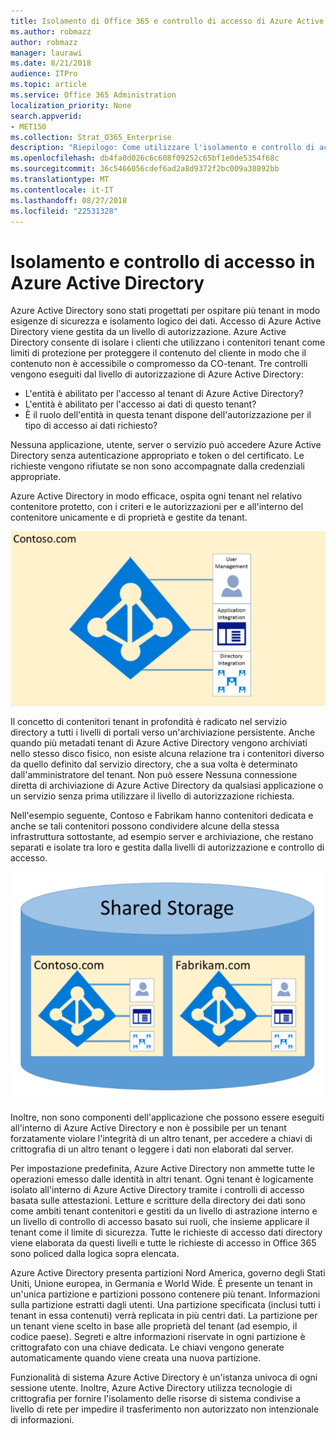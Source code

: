 ```yaml
---
title: Isolamento di Office 365 e controllo di accesso di Azure Active Directory
ms.author: robmazz
author: robmazz
manager: laurawi
ms.date: 8/21/2018
audience: ITPro
ms.topic: article
ms.service: Office 365 Administration
localization_priority: None
search.appverid:
- MET150
ms.collection: Strat_O365_Enterprise
description: "Riepilogo: Come utilizzare l'isolamento e controllo di accesso di Azure Active Directory."
ms.openlocfilehash: db4fa0d026c6c608f09252c65bf1e0de5354f68c
ms.sourcegitcommit: 36c5466056cdef6ad2a8d9372f2bc009a30892bb
ms.translationtype: MT
ms.contentlocale: it-IT
ms.lasthandoff: 08/27/2018
ms.locfileid: "22531328"
---
```

# <a name="isolation-and-access-control-in-azure-active-directory"></a>Isolamento e controllo di accesso in Azure Active Directory

Azure Active Directory sono stati progettati per ospitare più tenant in modo esigenze di sicurezza e isolamento logico dei dati. Accesso di Azure Active Directory viene gestita da un livello di autorizzazione. Azure Active Directory consente di isolare i clienti che utilizzano i contenitori tenant come limiti di protezione per proteggere il contenuto del cliente in modo che il contenuto non è accessibile o compromesso da CO-tenant. Tre controlli vengono eseguiti dal livello di autorizzazione di Azure Active Directory:
- L'entità è abilitato per l'accesso al tenant di Azure Active Directory?
- L'entità è abilitato per l'accesso ai dati di questo tenant?
- È il ruolo dell'entità in questa tenant dispone dell'autorizzazione per il tipo di accesso ai dati richiesto?

Nessuna applicazione, utente, server o servizio può accedere Azure Active Directory senza autenticazione appropriato e token o del certificato. Le richieste vengono rifiutate se non sono accompagnate dalla credenziali appropriate.

Azure Active Directory in modo efficace, ospita ogni tenant nel relativo contenitore protetto, con i criteri e le autorizzazioni per e all'interno del contenitore unicamente e di proprietà e gestite da tenant.
 
![Contenitore di Azure](media/office-365-isolation-azure-container.png)

Il concetto di contenitori tenant in profondità è radicato nel servizio directory a tutti i livelli di portali verso un'archiviazione persistente. Anche quando più metadati tenant di Azure Active Directory vengono archiviati nello stesso disco fisico, non esiste alcuna relazione tra i contenitori diverso da quello definito dal servizio directory, che a sua volta è determinato dall'amministratore del tenant. Non può essere Nessuna connessione diretta di archiviazione di Azure Active Directory da qualsiasi applicazione o un servizio senza prima utilizzare il livello di autorizzazione richiesta.

Nell'esempio seguente, Contoso e Fabrikam hanno contenitori dedicata e anche se tali contenitori possono condividere alcune della stessa infrastruttura sottostante, ad esempio server e archiviazione, che restano separati e isolate tra loro e gestita dalla livelli di autorizzazione e controllo di accesso.
 
![Azure contenitori dedicati](media/office-365-isolation-azure-dedicated-containers.png)

Inoltre, non sono componenti dell'applicazione che possono essere eseguiti all'interno di Azure Active Directory e non è possibile per un tenant forzatamente violare l'integrità di un altro tenant, per accedere a chiavi di crittografia di un altro tenant o leggere i dati non elaborati dal server.

Per impostazione predefinita, Azure Active Directory non ammette tutte le operazioni emesso dalle identità in altri tenant. Ogni tenant è logicamente isolato all'interno di Azure Active Directory tramite i controlli di accesso basata sulle attestazioni. Letture e scritture della directory dei dati sono come ambiti tenant contenitori e gestiti da un livello di astrazione interno e un livello di controllo di accesso basato sui ruoli, che insieme applicare il tenant come il limite di sicurezza. Tutte le richieste di accesso dati directory viene elaborata da questi livelli e tutte le richieste di accesso in Office 365 sono policed dalla logica sopra elencata.

Azure Active Directory presenta partizioni Nord America, governo degli Stati Uniti, Unione europea, in Germania e World Wide. È presente un tenant in un'unica partizione e partizioni possono contenere più tenant. Informazioni sulla partizione estratti dagli utenti. Una partizione specificata (inclusi tutti i tenant in essa contenuti) verrà replicata in più centri dati. La partizione per un tenant viene scelto in base alle proprietà del tenant (ad esempio, il codice paese). Segreti e altre informazioni riservate in ogni partizione è crittografato con una chiave dedicata. Le chiavi vengono generate automaticamente quando viene creata una nuova partizione.

Funzionalità di sistema Azure Active Directory è un'istanza univoca di ogni sessione utente. Inoltre, Azure Active Directory utilizza tecnologie di crittografia per fornire l'isolamento delle risorse di sistema condivise a livello di rete per impedire il trasferimento non autorizzato non intenzionale di informazioni.
